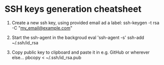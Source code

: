 SSH keys generation cheatsheet
=======
1. Create a new ssh key, using provided email ad a label:
ssh-keygen -t rsa -C "my_email@example.com"

2. Start the ssh-agent in the backgroud
eval 'ssh-agent -s'
ssh-add ~/.ssh/id_rsa

3. Copy public key to clipboard and paste it in e.g. GitHub or wherever else...
pbcopy < ~/.ssh/id_rsa.pub

